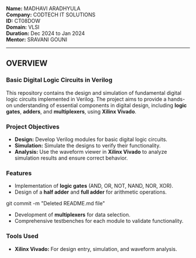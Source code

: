 **Name:** MADHAVI ARADHYULA  
**Company:** CODTECH IT SOLUTIONS  
**ID:** CT08DOW  
**Domain:** VLSI  
**Duration:** Dec 2024 to Jan 2024  
**Mentor:** SRAVANI GOUNI  

---

## **OVERVIEW**

### **Basic Digital Logic Circuits in Verilog**  
This repository contains the design and simulation of fundamental digital logic circuits implemented in Verilog. The project aims to provide a hands-on understanding of essential components in digital design, including **logic gates**, **adders**, and **multiplexers**, using **Xilinx Vivado**.


### **Project Objectives**
- **Design:** Develop Verilog modules for basic digital logic circuits.  
- **Simulation:** Simulate the designs to verify their functionality.  
- **Analysis:** Use the waveform viewer in **Xilinx Vivado** to analyze simulation results and ensure correct behavior.  



### **Features**
- Implementation of **logic gates** (AND, OR, NOT, NAND, NOR, XOR).  
- Design of a **half adder** and **full adder** for arithmetic operations.


git commit -m "Deleted README.md file"


- Development of **multiplexers** for data selection.  
- Comprehensive testbenches for each module to validate functionality.  



### **Tools Used**
- **Xilinx Vivado:** For design entry, simulation, and waveform analysis.

